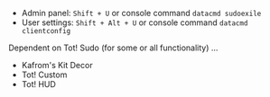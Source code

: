 
- Admin panel: `Shift + U` or console command `datacmd sudoexile`
- User settings: `Shift + Alt + U` or console command `datacmd clientconfig`


Dependent on Tot! Sudo (for some or all functionality) ...

- Kafrom's Kit Decor
- Tot! Custom
- Tot! HUD
